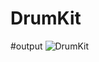 # DrumKit

#output
![DrumKit](https://github.com/rajnaik44/DrumKit/assets/114856688/671c06b0-80ec-4f90-b34a-b6b30e65c76b)
